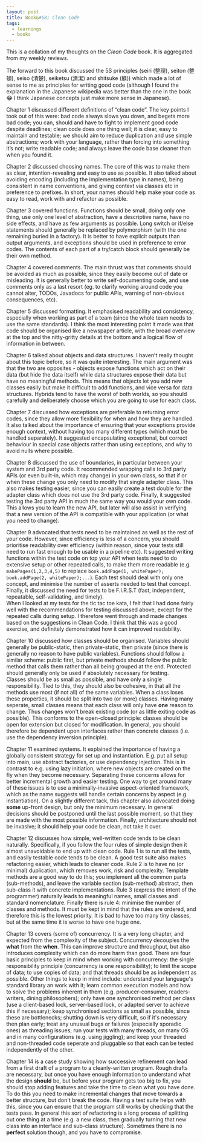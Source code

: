 ```yaml
---
layout: post
title: Book&#58; Clean Code
tags:
  - learnings
  - books
---
```


This is a collation of my thoughts on the _Clean Code_ book. It is aggregated from my weekly reviews.

The forward to this book discussed the 5S principles (seiri (整理), seiton (整頓), seiso (清楚), seiketsu (清潔) and shitsuke (躾)) which made a lot of sense to me as principles for writing good code (although I found the explanation in the Japanese wikipedia was better than the one in the book :joy: 
I think Japanese concepts just make more sense in Japanese).

Chapter 1 discussed different definitions of “clean code”. The key points I took out of this were: bad code always slows you down, and begets more bad code; you can, should and have to fight to implement good code despite deadlines; 
clean code does one thing well; it is clear, easy to maintain and testable; we should aim to reduce duplication and use simple abstractions; work with your language, rather than forcing into something it’s not; write readable code; 
and always leave the code base cleaner than when you found it.

Chapter 2 discussed choosing names. The core of this was to make them as clear, intention-revealing and easy to use as possible. It also talked about avoiding encoding (including the implementation type in names), being consistent in name conventions, and giving context via classes etc in preference to prefixes. 
In short, your names should help make your code as easy to read, work with and refactor as possible.

Chapter 3 covered functions. Functions should be small, doing only one thing, use only one level of abstraction, have a descriptive name, have no side effects, and have as few arguments as possible. Long switch or if/else statements should generally be replaced by polymorphism (with the one remaining buried in a factory). It is better to have explicit outputs than output arguments, and exceptions should be used in preference to error codes. The contents of each part of a try/catch block should generally be their own method.

Chapter 4 covered comments. The main thrust was that comments should be avoided as much as possible, since they easily become out of date or misleading. It is generally better to write self-documenting code, and use comments only as a last resort (eg. to clarify working around code you cannot alter, TODOs, Javadocs for public APIs, warning of non-obvious consequences, etc).

Chapter 5 discussed formatting. It emphasised readability and consistency, especially when working as part of a team (since the whole team needs to use the same standards). I think the most interesting point it made was that code should be organised like a newspaper article, with the broad overview at the top and the nitty-gritty details at the bottom and a logical flow of information in between.

Chapter 6 talked about objects and data structures. I haven’t really thought about this topic before, so it was quite interesting. The main argument was that the two are opposites - objects expose functions which act on their data (but hide the data itself) while data structures expose their data but have no meaningful methods. This means that objects let you add new classes easily but make it difficult to add functions, and vice versa for data structures. Hybrids tend to have the worst of both worlds, so you should carefully and deliberately choose which you are going to use for each class.

Chapter 7 discussed how exceptions are preferable to returning error codes, since they allow more flexibility for when and how they are handled. It also talked about the importance of ensuring that your exceptions provide enough context, without having too many different types (which must be handled separately). It suggested encapsulating exceptional, but correct behaviour in special case objects rather than using exceptions, and why to avoid nulls where possible.

Chapter 8 discussed the use of boundaries, in particular between your system and 3rd party code. It recommended wrapping calls to 3rd party APIs (or even built-in, which may change) in your own class, so that if or when these change you only need to modify that single adapter class. This also makes testing easier, since you can easily create a test double for the adapter class which does not use the 3rd party code. Finally, it suggested testing the 3rd party API in much the same way you would your own code. This allows you to learn the new API, but later will also assist in verifying that a new version of the API is compatible with your application (or what you need to change).

Chapter 9 advocated that tests need to be maintained as well as the rest of your code. However, since efficiency is less of a concern, you should prioritise readability over efficiency (within reason, since your tests still need to run fast enough to be usable in a pipeline etc). It suggested writing functions within the test code on top your API when tests need to do extensive setup or other repeated calls, to make them more readable (e.g. `makePages(1,2,3,4,5)` to replace `book.addPage(1, whitePaper); book.addPage(2, whitePaper);...`). Each test should deal with only one concept, and minimise the number of asserts needed to test that concept. Finally, it discussed the need for tests to be F.I.R.S.T (fast, independent, repeatable, self-validating, and timely).  
When I looked at my tests for the tic tac toe kata, I felt that I had done fairly well with the recommendations for testing discussed above, except for the repeated calls during setup. I therefore went through and made changes based on the suggestions in Clean Code. I think that this was a good exercise, and definitely demonstrated how it can improved readability.

Chapter 10 discussed how classes should be organised. Variables should generally be public-static, then private-static, then private (since there is generally no reason to have public variables). Functions should follow a similar scheme: public first, but private methods should follow the public method that calls them rather than all being grouped at the end. Protected should generally only be used if absolutely necessary for testing.  
Classes should be as small as possible, and have only a single responsibility. Tied to this, they should also be cohesive, in that all the methods use most (if not all) of the same variables. When a class loses these properties, it should be split into two (or more) classes. Having many seperate, small classes means that each class will only have **one** reason to change. Thus changes won't break existing code (or as little exiting code as possible). This conforms to the open-closed principle: classes should be open for extension but closed for modification. In general, you should therefore be dependent upon interfaces rather than concrete classes (i.e. use the dependency inversion principle).

Chapter 11 examined systems. It explained the importance of having a globally consistent strategy for set up and instantiation. E.g. put all setup into main, use abstract factories, or use dependency injection. This is in contrast to e.g. using lazy initiation, where new objects are created on the fly when they become necessary. Separating these concerns allows for better incremental growth and easier testing. One way to get around many of these issues is to use a minimally-invasive aspect-oriented framework, which as the name suggests will handle certain concerns by aspect (e.g. instantiation). On a slightly different tack, this chapter also advocated doing **some** up-front design, but only the minimum necessary. In general decisions should be postponed until the last possible moment, so that they are made with the most possible information. Finally, architecture should not be invasive; it should help your code be clean, not take it over.

Chapter 12 discusses how simple, well-written code tends to be clean naturally. Specifically, if you follow the four rules of simple design then it almost unavoidable to end up with clean code. Rule 1 is to run all the tests, and easily testable code tends to be clean. A good test suite also makes refactoring easier, which leads to cleaner code. Rule 2 is to have no (or minimal) duplication, which removes work, risk and complexity. Template methods are a good way to do this; you implement all the common parts (sub-methods), and leave the variable section (sub-method) abstract, then sub-class it with concrete implementations. Rule 3 (express the intent of the programmer) naturally leads to meaningful names, small classes and standard nomenclature. Finally there is rule 4: minimise the number of classes and methods. It must be kept in mind that the rules are ordered, and therefore this is the lowest priority. It is bad to have too many tiny classes, but at the same time it is worse to have one huge one.

Chapter 13 covers (some of) concurrency. It is a very long chapter, and expected from the complexity of the subject. Concurrency decouples the **what** from the **when**. This can improve structure and throughput, but also introduces complexity which can do more harm than good. There are four basic principles to keep in mind when working with concurrency: the single responsibility principle (concurrency is one responsibility); to limit the scope of data; to use copies of data; and that threads should be as independent as possible. Other things to keep in mind include: understand your language's standard library an work with it; learn common execution models and how to solve the problems inherent in them (e.g. producer-consumer, readers-writers, dining philosophers); only have one synchronised method per class (use a client-based lock, server-based lock, or adapted server to achieve this if necessary); keep synchronised sections as small as possible, since these are bottlenecks; shutting down is very difficult, so if it's necessary then plan early; treat any unusual bugs or failures (especially sporadic ones) as threading issues; run your tests with many threads, on many OS and in many configurations (e.g. using jiggling); and keep your threaded and non-threaded code seperate and pluggable so that each can be tested independently of the other.

Chapter 14 is a case study showing how successive refinement can lead from a first draft of a program to a cleanly-written program. Rough drafts are necessary, but once you have enough information to understand what the design **should** be, but before your program gets too big to fix, you should stop adding features and take the time to clean what you have done. To do this you need to make incremental changes that move towards a better structure, but don't break the code. Having a test suite helps with this, since you can ensure that the program still works by checking that the tests pass. In general this sort of refactoring is a long process of splitting out one thing at a time (e.g. a new class, then gradually turning that new class into an interface and sub-class structure). Sometimes there is no **perfect** solution though, and you have to compromise.
